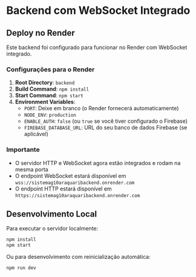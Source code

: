 # Backend com WebSocket Integrado

## Deploy no Render

Este backend foi configurado para funcionar no Render com WebSocket integrado.

### Configurações para o Render

1. **Root Directory**: `backend`
2. **Build Command**: `npm install`
3. **Start Command**: `npm start`
4. **Environment Variables**:
   - `PORT`: Deixe em branco (o Render fornecerá automaticamente)
   - `NODE_ENV`: `production`
   - `ENABLE_AUTH`: `false` (ou `true` se você tiver configurado o Firebase)
   - `FIREBASE_DATABASE_URL`: URL do seu banco de dados Firebase (se aplicável)

### Importante

- O servidor HTTP e WebSocket agora estão integrados e rodam na mesma porta
- O endpoint WebSocket estará disponível em `wss://sistemag10araquaribackend.onrender.com`
- O endpoint HTTP estará disponível em `https://sistemag10araquaribackend.onrender.com`

## Desenvolvimento Local

Para executar o servidor localmente:

```bash
npm install
npm start
```

Ou para desenvolvimento com reinicialização automática:

```bash
npm run dev
```